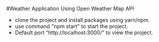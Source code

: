 #Weather Application Using Open Weather Map API
 * clone the project and install packages using yarn/npm.
 * use command "npm start" to start the project.
 * Default port "http://localhost:3000/" to view the project.
